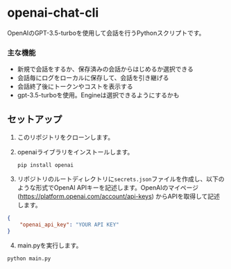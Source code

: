 # openai-chat-cli

OpenAIのGPT-3.5-turboを使用して会話を行うPythonスクリプトです。

### 主な機能
- 新規で会話をするか、保存済みの会話からはじめるか選択できる
- 会話毎にログをローカルに保存して、会話を引き継げる
- 会話終了後にトークンやコストを表示する
- gpt-3.5-turboを使用。Engineは選択できるようにするかも

## セットアップ

1. このリポジトリをクローンします。

2. openaiライブラリをインストールします。

    `pip install openai`


3. リポジトリのルートディレクトリに`secrets.json`ファイルを作成し、以下のような形式でOpenAI APIキーを記述します。OpenAIのマイページ (https://platform.openai.com/account/api-keys) からAPIを取得して記述します。

```json
{
    "openai_api_key": "YOUR API KEY"
}
```

4. main.pyを実行します。
```shell
python main.py
```
